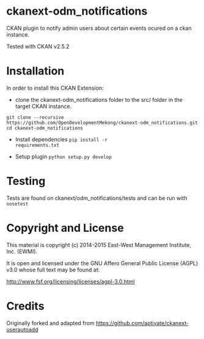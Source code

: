 ckanext-odm_notifications
===================

CKAN plugin to notify admin users about certain events ocured on a ckan instance.


Tested with CKAN v2.5.2

# Installation

In order to install this CKAN Extension:

  * clone the ckanext-odm_notifications folder to the src/ folder in the target CKAN instance.

 ```
 git clone --recursive https://github.com/OpenDevelopmentMekong/ckanext-odm_notifications.git
 cd ckanext-odm_notifications
 ```

 * Install dependencies
 <code>pip install -r requirements.txt</code>

 * Setup plugin
 <code>python setup.py develop</code>

# Testing

Tests are found on ckanext/odm_notifications/tests and can be run with ```nosetest```

# Copyright and License

This material is copyright (c) 2014-2015 East-West Management Institute, Inc. (EWMI).

It is open and licensed under the GNU Affero General Public License (AGPL) v3.0 whose full text may be found at:

http://www.fsf.org/licensing/licenses/agpl-3.0.html

# Credits

Originally forked and adapted from https://github.com/aptivate/ckanext-userautoadd
